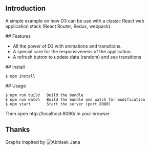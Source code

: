 ## Introduction

A simple example on how D3 can be use with a classic React web application stack (React Router, Redux, webpack).

## Features

* All the power of D3 with animations and transitions.
* A special care for the responsiveness of the application.
* A refresh button to update data (random) and see transitions

## Install

```
$ npm install
```

## Usage

```
$ npm run build   Build the bundle
$ npm run watch   Build the bundle and watch for modification
$ npm start       Start the server (port 8080)
```

Then open http://localhost:8080/ in your browser

## Thanks

Graphs inspired by ![Abhisek Jana](http://www.adeveloperdiary.com/react-js/integrate-react-and-d3/)